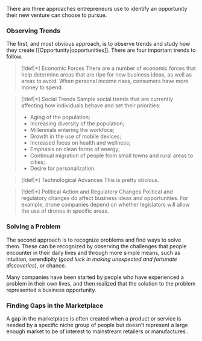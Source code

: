 There are three approaches entrepreneurs use to identify an opportunity their new venture can choose to pursue. 

### Observing Trends
The first, and most obvious approach, is to observe trends and study how they create [[Opportunity|opportunities]]. There are four important trends to follow.

>[!def|*] Economic Forces
>There are a number of economic forces that help determine areas that are ripe for new business ideas, as well as areas to avoid. When personal income rises, consumers have more money to spend. 
>

>[!def|*] Social Trends
>Sample social trends that are currently affecting how individuals behave and set their priorities:
>- Aging of the population;
>- Increasing diversity of the population;
>- Millennials entering the workfoce;
>- Growth in the use of mobile devices;
>- Increased focus on health and wellness;
>- Emphasis on clean forms of energy;
>- Continual migration of people from small towns and rural areas to cities;
>- Desire for personalization.

>[!def|*] Technological Advances
>This is pretty obvious.

>[!def|*] Political Action and Regulatory Changes
>Political and regulatory changes do affect business ideas and opportunities. For example, drone companies depend on whether legislators will allow the use of drones in specific areas.

### Solving a Problem
The second approach is to recognize problems and find ways to solve them. These can be recognized by observing the challenges that people encounter in their daily lives and through more simple means, such as intuition, serendipity (*good luck in making unexpected and fortunate discoveries*), or chance.

Many companies have been started by people who have experienced a problem in their own lives, and then realized that the solution to the problem represented a business opportunity.

### Finding Gaps in the Marketplace
A gap in the marketplace is often created when a product or service is needed by a specific niche group of people but doesn’t represent a large enough market to be of interest to mainstream retailers or manufactures .

